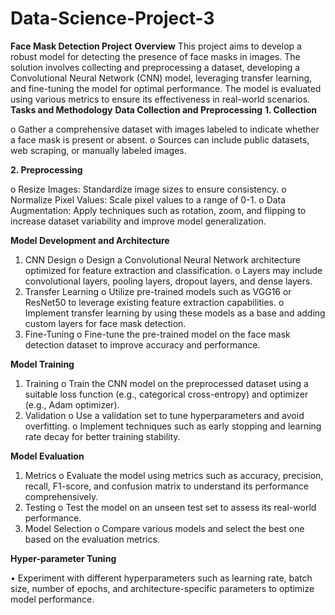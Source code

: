 # Data-Science-Project-3
**Face Mask Detection Project**
**Overview**
This project aims to develop a robust model for detecting the presence of face masks in images. The solution involves collecting and preprocessing a dataset, developing a Convolutional Neural Network (CNN) model, leveraging transfer learning, and fine-tuning the model for optimal performance. The model is evaluated using various metrics to ensure its effectiveness in real-world scenarios.
**Tasks and Methodology**
**Data Collection and Preprocessing**
**1.	Collection**

o	Gather a comprehensive dataset with images labeled to indicate whether a face mask is present or absent.
o	Sources can include public datasets, web scraping, or manually labeled images.

**2.	Preprocessing**

o	Resize Images: Standardize image sizes to ensure consistency.
o	Normalize Pixel Values: Scale pixel values to a range of 0-1.
o	Data Augmentation: Apply techniques such as rotation, zoom, and flipping to increase dataset variability and improve model generalization.

**Model Development and Architecture**

1.	CNN Design
o	Design a Convolutional Neural Network architecture optimized for feature extraction and classification.
o	Layers may include convolutional layers, pooling layers, dropout layers, and dense layers.
2.	Transfer Learning
o	Utilize pre-trained models such as VGG16 or ResNet50 to leverage existing feature extraction capabilities.
o	Implement transfer learning by using these models as a base and adding custom layers for face mask detection.
3.	Fine-Tuning
o	Fine-tune the pre-trained model on the face mask detection dataset to improve accuracy and performance.

**Model Training**

1.	Training
o	Train the CNN model on the preprocessed dataset using a suitable loss function (e.g., categorical cross-entropy) and optimizer (e.g., Adam optimizer).
2.	Validation
o	Use a validation set to tune hyperparameters and avoid overfitting.
o	Implement techniques such as early stopping and learning rate decay for better training stability.

**Model Evaluation**

1.	Metrics
o	Evaluate the model using metrics such as accuracy, precision, recall, F1-score, and confusion matrix to understand its performance comprehensively.
2.	Testing
o	Test the model on an unseen test set to assess its real-world performance.
3.	Model Selection
o	Compare various models and select the best one based on the evaluation metrics.

**Hyper-parameter Tuning**

•	Experiment with different hyperparameters such as learning rate, batch size, number of epochs, and architecture-specific parameters to optimize model performance.

